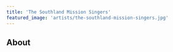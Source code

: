 ```yaml
---
title: 'The Southland Mission Singers'
featured_image: 'artists/the-southland-mission-singers.jpg'
---
```


## About


